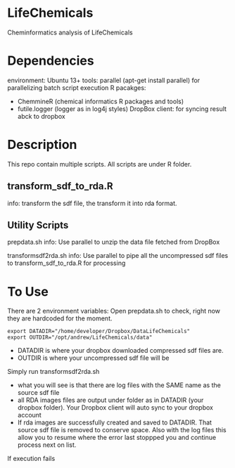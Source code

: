 LifeChemicals
=============

Cheminformatics analysis of LifeChemicals

Dependencies
============
environment: Ubuntu 13+
tools: parallel (apt-get install parallel) for parallelizing batch script execution
R pacakges: 
* ChemmineR (chemical informatics R packages and tools)
* futile.logger (logger as in log4j styles)
DropBox client: for syncing result abck to dropbox

Description
=============
This repo contain multiple scripts. All scripts are under R folder.

transform_sdf_to_rda.R
-----------------------
info: transform the sdf file, the transform it into rda format.

Utility Scripts
---------------
prepdata.sh
info: Use parallel to unzip the data file fetched from DropBox 

transformsdf2rda.sh
info: Use parallel to pipe all the uncompressed sdf files to transform_sdf_to_rda.R for processing

To Use
========
There are 2 environment variables:
Open prepdata.sh to check, right now they are hardcoded for the moment.
```
export DATADIR="/home/developer/Dropbox/DataLifeChemicals"
export OUTDIR="/opt/andrew/LifeChemicals/data"
```
* DATADIR is where your dropbox downloaded compressed sdf files are.
* OUTDIR is where your uncompressed sdf file will be

Simply run transformsdf2rda.sh
* what you will see is that there are log files with the SAME name as the source sdf file
* all RDA images files are output under folder as in DATADIR (your dropbox folder). Your Dropbox client will auto sync to your dropbox account
* If rda images are successfully created and saved to DATADIR. That source sdf file is removed to conserve space. Also with the log files this allow you to resume where the error last stoppped you and continue process next on list.

If execution fails

